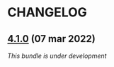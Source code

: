 # CHANGELOG

## [4.1.0](https://github.com/softspring/cms-bundle/releases/tag/4.1.0) (07 mar 2022)

*This bundle is under development*